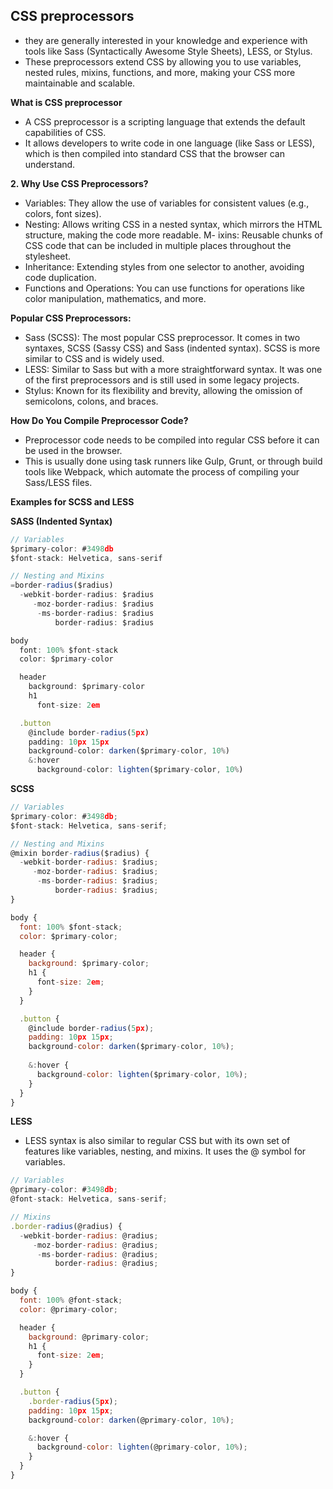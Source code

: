 ## CSS preprocessors


- they are generally interested in your knowledge and experience with tools like Sass (Syntactically Awesome Style Sheets), LESS, or Stylus.
- These preprocessors extend CSS by allowing you to use variables, nested rules, mixins, functions, and more, making your CSS more maintainable and scalable.

**What is CSS preprocessor**

- A CSS preprocessor is a scripting language that extends the default capabilities of CSS.
- It allows developers to write code in one language (like Sass or LESS), which is then compiled into standard CSS that the browser can understand.


**2. Why Use CSS Preprocessors?**
- Variables: They allow the use of variables for consistent values (e.g., colors, font sizes).
- Nesting: Allows writing CSS in a nested syntax, which mirrors the HTML structure, making the code more readable.
M- ixins: Reusable chunks of CSS code that can be included in multiple places throughout the stylesheet.
- Inheritance: Extending styles from one selector to another, avoiding code duplication.
- Functions and Operations: You can use functions for operations like color manipulation, mathematics, and more.

**Popular CSS Preprocessors:**
- Sass (SCSS): The most popular CSS preprocessor. It comes in two syntaxes, SCSS (Sassy CSS) and Sass (indented syntax). SCSS is more similar to CSS and is widely used.
- LESS: Similar to Sass but with a more straightforward syntax. It was one of the first preprocessors and is still used in some legacy projects.
- Stylus: Known for its flexibility and brevity, allowing the omission of semicolons, colons, and braces.


**How Do You Compile Preprocessor Code?**
- Preprocessor code needs to be compiled into regular CSS before it can be used in the browser.
- This is usually done using task runners like Gulp, Grunt, or through build tools like Webpack, which automate the process of compiling your Sass/LESS files.

**Examples for SCSS and LESS**



**SASS (Indented Syntax)**
```js
// Variables
$primary-color: #3498db
$font-stack: Helvetica, sans-serif

// Nesting and Mixins
=border-radius($radius)
  -webkit-border-radius: $radius
     -moz-border-radius: $radius
      -ms-border-radius: $radius
          border-radius: $radius

body
  font: 100% $font-stack
  color: $primary-color

  header
    background: $primary-color
    h1
      font-size: 2em

  .button
    @include border-radius(5px)
    padding: 10px 15px
    background-color: darken($primary-color, 10%)
    &:hover
      background-color: lighten($primary-color, 10%)
```

**SCSS**
```js
// Variables
$primary-color: #3498db;
$font-stack: Helvetica, sans-serif;

// Nesting and Mixins
@mixin border-radius($radius) {
  -webkit-border-radius: $radius;
     -moz-border-radius: $radius;
      -ms-border-radius: $radius;
          border-radius: $radius;
}

body {
  font: 100% $font-stack;
  color: $primary-color;

  header {
    background: $primary-color;
    h1 {
      font-size: 2em;
    }
  }

  .button {
    @include border-radius(5px);
    padding: 10px 15px;
    background-color: darken($primary-color, 10%);
    
    &:hover {
      background-color: lighten($primary-color, 10%);
    }
  }
}

````

**LESS**


- LESS syntax is also similar to regular CSS but with its own set of features like variables, nesting, and mixins. It uses the @ symbol for variables.

```js
// Variables
@primary-color: #3498db;
@font-stack: Helvetica, sans-serif;

// Mixins
.border-radius(@radius) {
  -webkit-border-radius: @radius;
     -moz-border-radius: @radius;
      -ms-border-radius: @radius;
          border-radius: @radius;
}

body {
  font: 100% @font-stack;
  color: @primary-color;

  header {
    background: @primary-color;
    h1 {
      font-size: 2em;
    }
  }

  .button {
    .border-radius(5px);
    padding: 10px 15px;
    background-color: darken(@primary-color, 10%);

    &:hover {
      background-color: lighten(@primary-color, 10%);
    }
  }
}

```


